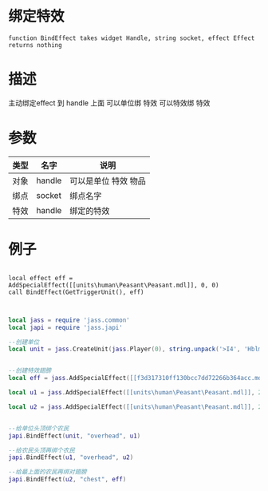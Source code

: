 
# 绑定特效
```jass
function BindEffect takes widget Handle, string socket, effect Effect returns nothing

```
# 描述
主动绑定effect 到 handle 上面
可以单位绑 特效
可以特效绑 特效

# 参数
类型|名字|说明
--|--|--
对象|handle| 可以是单位 特效 物品
绑点|socket| 绑点名字
特效|handle| 绑定的特效


# 例子

```jass

local effect eff = AddSpecialEffect([[units\human\Peasant\Peasant.mdl]], 0, 0)
call BindEffect(GetTriggerUnit(), eff)

```

```lua


local jass = require 'jass.common'
local japi = require 'jass.japi'

--创建单位
local unit = jass.CreateUnit(jass.Player(0), string.unpack('>I4', 'Hblm'), -500, 0, 0)


--创建特效翅膀
local eff = jass.AddSpecialEffect([[f3d317310ff130bcc7dd72266b364acc.mdx]], 200, 0)

local u1 = jass.AddSpecialEffect([[units\human\Peasant\Peasant.mdl]], 200, 0)

local u2 = jass.AddSpecialEffect([[units\human\Peasant\Peasant.mdl]], 200, 0)


--给单位头顶绑个农民
japi.BindEffect(unit, "overhead", u1)

--给农民头顶再绑个农民
japi.BindEffect(u1, "overhead", u2)

--给最上面的农民再绑对翅膀
japi.BindEffect(u2, "chest", eff)


```

